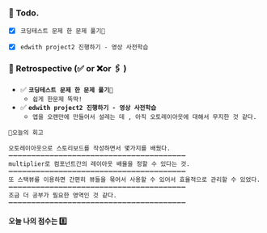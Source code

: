 ### 📌 Todo.

- [x] `코딩테스트 문제 한 문제 풀기🔐`
- [x] `edwith project2 진행하기 - 영상 사전학습`


### 🧐 Retrospective (✅ or ❌or 🖇 ) 

- ✅  **`코딩테스트 문제 한 문제 풀기🔐`**
   - `쉽게 한문제 뚝딱!`
- ✅  **`edwith project2 진행하기 - 영상 사전학습`**
   - `앱을 오랜만에 만들어서 설레는 데 , 아직 오토레이아웃에 대해서 무지한 것 같다.`

```회고
💬오늘의 회고

오토레이아웃으로 스토리보드를 작성하면서 몇가지를 배웠다. 
➖➖➖➖➖➖➖➖➖➖➖➖➖➖➖➖➖➖➖➖➖➖➖➖➖➖➖➖➖➖➖➖➖➖➖➖➖➖➖
multiplier로 컴포넌트간의 레이아웃 배율을 정할 수 있다는 것.
➖➖➖➖➖➖➖➖➖➖➖➖➖➖➖➖➖➖➖➖➖➖➖➖➖➖➖➖➖➖➖➖➖➖➖➖➖➖➖
또 스택뷰를 이용하면 간편히 뷰들을 묶어서 사용할 수 있어서 효율적으로 관리할 수 있었다.
➖➖➖➖➖➖➖➖➖➖➖➖➖➖➖➖➖➖➖➖➖➖➖➖➖➖➖➖➖➖➖➖➖➖➖➖➖➖➖
조금 더 공부가 필요한 영역인 것 같다.
➖➖➖➖➖➖➖➖➖➖➖➖➖➖➖➖➖➖➖➖➖➖➖➖➖➖➖➖➖➖➖➖➖➖➖➖➖➖➖
```

#### 오늘 나의 점수는 8️⃣

